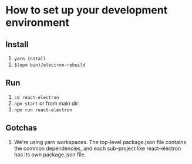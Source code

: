 # How to set up your development environment

## Install
1. `yarn install`
2. `$(npm bin)/electron-rebuild`

## Run
1. `cd react-electron`
2. `npm start`
or from main dir:
1. `npm run react-electron`

## Gotchas
1. We're using yarn workspaces. The top-level package.json file contains the common dependencies, and each sub-project like react-electron has its own package.json file.
